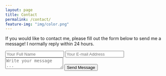 ```yaml
---
layout: page
title: Contact
permalink: /contact/
feature-img: "img/color.png"
---
```


If you would like to contact me, please fill out the form below to send me a message! I normally reply within 24 hours.

<form action="https://getsimpleform.com/messages?form_api_token=4f0d83102cfc36cc9ff25a93883b204d" method="post">
  <!-- the redirect_to is optional, the form will redirect to the referrer on submission -->

  <input type='hidden' name=' redirect_to' value='http://markdp25.github.io' />
  <input type='text' name='name' placeholder='Your Full Name' />
  <input type='email' name='email' placeholder='Your E-mail Address' />
  <textarea name='message' placeholder='Write your message ...'></textarea>
  <input type='submit' value='Send Message' />
</form>
